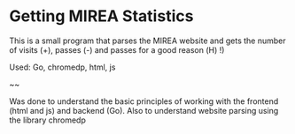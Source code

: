 ﻿# Getting MIREA Statistics

This is a small program that parses the MIREA website and gets the number of visits (+), passes (-) and passes for a good reason (Н) !)

Used: Go, chromedp, html, js

~~

Was done to understand the basic principles of working with the frontend (html and js) and backend (Go). Also to understand website parsing using the library chromedp
